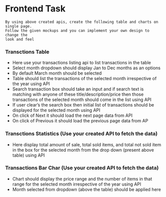 # Frontend Task

    By using above created apis, create the following table and charts on single page.
    Follow the given mockups and you can implement your own design to change the
    look and feel

### Transctions Table
- Here use your transactions listing api to list transactions in the table
- Select month dropdown should display Jan to Dec months as an options
- By default March month should be selected
- Table should list the transactions of the selected month irrespective of the
    year using API
- Search transaction box should take an input and if search text is matching
    with anyone of these title/description/price then those transactions of the
    selected month should come in the list using API
- If user clear’s the search box then initial list of transactions should be
    displayed for the selected month using API
- On click of Next it should load the next page data from API
- On click of Previous it should load the previous page data from AP

### Transctions Statistics (Use your created API to fetch the data)
- Here display total amount of sale, total sold items, and total not sold item
    in the box for the selected month from the drop down (present above table)
    using API

### Transactions Bar Char (Use your created API to fetch the data)
- Chart should display the price range and the number of items in that range for
  the selected month irrespective of the year using API
- Month selected from dropdown (above the table) should be applied here
